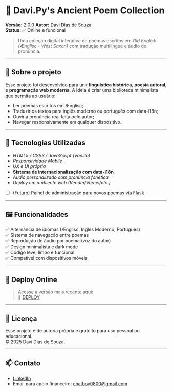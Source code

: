 # 📜 Davi.Py's Ancient Poem Collection

**Versão:** 2.0.0
**Autor:** Davi Dias de Souza  
**Status:** ✅ Online e funcional

> Uma coleção digital interativa de poemas escritos em *Old English (Ænglisc - West Saxon)* com tradução multilíngue e áudio de pronúncia.

---

## 🧠 Sobre o projeto

Esse projeto foi desenvolvido para unir **linguística histórica**, **poesia autoral**, e **programação web moderna**. A ideia é criar uma biblioteca minimalista que permita ao usuário:

- Ler poemas escritos em Ænglisc;
- Traduzir os textos para inglês moderno ou português com data-i18n;
- Ouvir a pronúncia real feita pelo autor;
- Navegar responsivamente em qualquer dispositivo.

---

## 🧰 Tecnologias Utilizadas

- *HTML5 / CSS3 / JavaScript (Vanilla)*
- *Responsividade Mobile*
- *UX e UI própria*
- **Sistema de internacionalização com data-i18n**
- *Áudio personalizado com pronúncia fonética*
- *Deploy em ambiente web (Render/Vercel/etc.)*
- [ ] (Futuro) Painel de administração para novos poemas via Flask

---

## 🖼 Funcionalidades

✅ Alternância de idiomas (Ænglisc, Inglês Moderno, Português)  
✅ Sistema de navegação entre poemas  
✅ Reprodução de áudio por poema (voz do autor)  
✅ Design minimalista e dark mode  
✅ Código leve, limpo e funcional  
✅ Compatível com dispositivos móveis

---

## 🚀 Deploy Online

> Acesse a versão mais recente aqui:  
🔗 [DEPLOY](https://poem-kappa-jade.vercel.app/)

---

## 📌 Licença

Esse projeto é de autoria própria e gratuito para uso pessoal ou educacional.  
© 2025 Davi Dias de Souza.

---

## 📫 Contato

- [LinkedIn](https://www.linkedin.com/in/davi-dias-de-souza-5337872a6/)
- Email para apoio financeiro: chatboy0800@gmail.com
